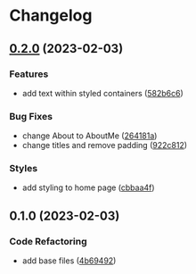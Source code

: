 # Changelog

## [0.2.0](https://github.com/Schrixx/Schrixx-Website/compare/v0.1.0...v0.2.0) (2023-02-03)


### Features

* add text within styled containers ([582b6c6](https://github.com/Schrixx/Schrixx-Website/commit/582b6c6459befeb901349beef17d7fabfdfd9653))


### Bug Fixes

* change About to AboutMe ([264181a](https://github.com/Schrixx/Schrixx-Website/commit/264181a1ee1062b012cc8b2ecb0c1fbeed3d79da))
* change titles and remove padding ([922c812](https://github.com/Schrixx/Schrixx-Website/commit/922c8125014c1daaa5506b6ee0719460c06a2209))


### Styles

* add styling to home page ([cbbaa4f](https://github.com/Schrixx/Schrixx-Website/commit/cbbaa4f06a6de6d3ec6c976531582a4a6ac867aa))

## 0.1.0 (2023-02-03)


### Code Refactoring

* add base files ([4b69492](https://github.com/Schrixx/Schrixx-Website/commit/4b69492db0d2303904e6b3658440ccf660603af1))
